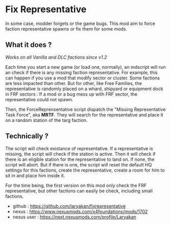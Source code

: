 # Fix Representative
In some case, modder forgets or the game bugs. This mod aim to force faction representative spawns or fix them for some mods.

## What it does ?
*Works on all Vanilla and DLC factions since v1.2*

Each time you start a new game (or load one, normally), an mdscript will run an check if there is any missing faction representative. For example, this can happen if you use a mod that modify sector or cluster.
Some factions are less impacted than other. But for other, like Free Families, the representative is randomly placed on a whard, shipyard or equipment dock in FRF sectors : If a mod or a bug mess up with FRF sector, the representative could not spawn.

Then, the ForceReprensentative script dispatch the "Missing Representative Task Force", aka **MRTF**.
They will search for the representative and place it on a random station of the targ faction.

## Technically ?
The script will check existance of representative.
If a representative is missing, the script will check if the station is active.
Then it will check if there is an eligible station for the representative to land on.
If none, the script will abort. But if there is one, the script will reset the default HQ settings for this factions, create the representative, create a room for him to sit in and place him inside it.

For the time being, the first version on this mod only check the FRF representative, but other factions can easily be check, including small factions.

- github : https://github.com/laryakan/fixrepresentative
- nexus : https://www.nexusmods.com/x4foundations/mods/1702
- nexus user : https://next.nexusmods.com/profile/Laryakan
